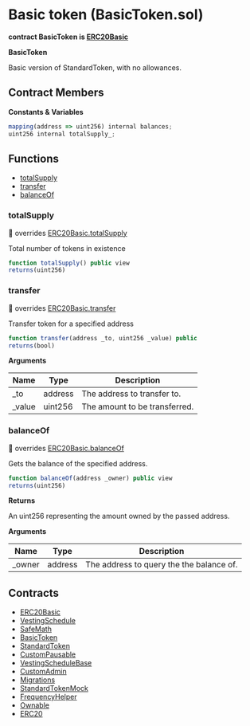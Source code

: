 ﻿# Basic token (BasicToken.sol)

**contract BasicToken is [ERC20Basic](ERC20Basic.md)**

**BasicToken**

Basic version of StandardToken, with no allowances.

## Contract Members
**Constants & Variables**

```js
mapping(address => uint256) internal balances;
uint256 internal totalSupply_;
```

## Functions

- [totalSupply](#totalsupply)
- [transfer](#transfer)
- [balanceOf](#balanceof)

### totalSupply

:small_red_triangle: overrides [ERC20Basic.totalSupply](ERC20Basic.md#totalsupply)

Total number of tokens in existence

```js
function totalSupply() public view
returns(uint256)
```

### transfer

:small_red_triangle: overrides [ERC20Basic.transfer](ERC20Basic.md#transfer)

Transfer token for a specified address

```js
function transfer(address _to, uint256 _value) public
returns(bool)
```

**Arguments**

| Name        | Type           | Description  |
| ------------- |------------- | -----|
| _to | address | The address to transfer to. | 
| _value | uint256 | The amount to be transferred. | 

### balanceOf

:small_red_triangle: overrides [ERC20Basic.balanceOf](ERC20Basic.md#balanceof)

Gets the balance of the specified address.

```js
function balanceOf(address _owner) public view
returns(uint256)
```

**Returns**

An uint256 representing the amount owned by the passed address.

**Arguments**

| Name        | Type           | Description  |
| ------------- |------------- | -----|
| _owner | address | The address to query the the balance of. | 

## Contracts

- [ERC20Basic](ERC20Basic.md)
- [VestingSchedule](VestingSchedule.md)
- [SafeMath](SafeMath.md)
- [BasicToken](BasicToken.md)
- [StandardToken](StandardToken.md)
- [CustomPausable](CustomPausable.md)
- [VestingScheduleBase](VestingScheduleBase.md)
- [CustomAdmin](CustomAdmin.md)
- [Migrations](Migrations.md)
- [StandardTokenMock](StandardTokenMock.md)
- [FrequencyHelper](FrequencyHelper.md)
- [Ownable](Ownable.md)
- [ERC20](ERC20.md)
